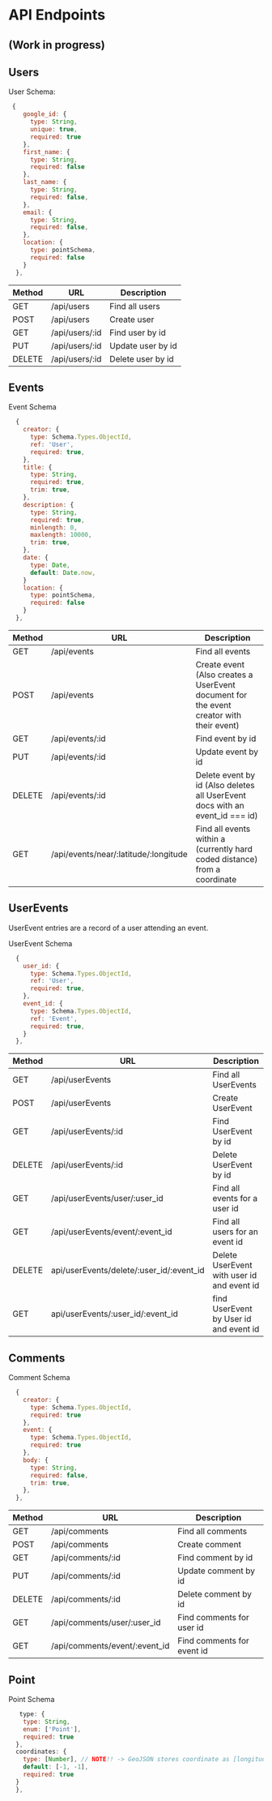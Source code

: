 # API Endpoints

## (Work in progress)

## Users

User Schema: 
```javascript
 {
    google_id: {
      type: String,
      unique: true,
      required: true
    },
    first_name: {
      type: String,
      required: false
    },
    last_name: {
      type: String,
      required: false,
    },
    email: {
      type: String,
      required: false,
    },
    location: {
      type: pointSchema,
      required: false
    }
  },
```

| Method | URL | Description |
| ---    | --- | ---         |
GET  | /api/users     | Find all users
POST | /api/users     | Create user
GET  | /api/users/:id | Find user by id
PUT  | /api/users/:id | Update user by id
DELETE | /api/users/:id | Delete user by id


## Events

Event Schema
```javascript
  {
    creator: {
      type: Schema.Types.ObjectId,
      ref: 'User',
      required: true,
    },
    title: {
      type: String,
      required: true,
      trim: true,
    },
    description: {
      type: String,
      required: true,
      minlength: 0,
      maxlength: 10000,
      trim: true,
    },
    date: {
      type: Date,
      default: Date.now,
    }
    location: { 
      type: pointSchema,
      required: false
    }
  },
  ```
| Method | URL | Description |
| ---    | --- | ---         |
GET  | /api/events     | Find all events
POST | /api/events     | Create event (Also creates a UserEvent document for the event creator with their event)
GET  | /api/events/:id | Find event by id
PUT  | /api/events/:id | Update event by id
DELETE  | /api/events/:id | Delete event by id (Also deletes all UserEvent docs with an event_id === id)
GET | /api/events/near/:latitude/:longitude | Find all events within a (currently hard coded distance) from a coordinate

## UserEvents
UserEvent entries are a record of a user attending an event.

UserEvent Schema
```javascript
  {
    user_id: {
      type: Schema.Types.ObjectId,
      ref: 'User',
      required: true,
    },
    event_id: {
      type: Schema.Types.ObjectId,
      ref: 'Event',
      required: true,
    }
  },
```

| Method | URL | Description |
| ---    | --- | ---         |
GET  | /api/userEvents     | Find all UserEvents
POST | /api/userEvents     | Create UserEvent
GET  | /api/userEvents/:id     | Find UserEvent by id
DELETE  | /api/userEvents/:id     | Delete UserEvent by id
GET  | /api/userEvents/user/:user_id | Find all events for a user id
GET  | /api/userEvents/event/:event_id | Find all users for an event id
DELETE | api/userEvents/delete/:user_id/:event_id | Delete UserEvent with user id and event id
GET | api/userEvents/:user_id/:event_id | find UserEvent by User id and event id

## Comments

Comment Schema
```javascript
  {
    creator: {
      type: Schema.Types.ObjectId,
      required: true
    },
    event: {
      type: Schema.Types.ObjectId,
      required: true
    },
    body: {
      type: String,
      required: false,
      trim: true,
    },
  },
  ```
| Method | URL | Description |
| ---    | --- | ---         |
GET  | /api/comments     | Find all comments
POST | /api/comments     | Create comment
GET  | /api/comments/:id | Find comment by id
PUT  | /api/comments/:id | Update comment by id
DELETE  | /api/comments/:id | Delete comment by id
GET  | /api/comments/user/:user_id | Find comments for user id
GET  | /api/comments/event/:event_id | Find comments for event id

## Point
Point Schema
```javascript
   type: {
    type: String,
    enum: ['Point'],
    required: true
  },
  coordinates: {
    type: [Number], // NOTE!! -> GeoJSON stores coordinate as [longitude, latitude]
    default: [-1, -1],
    required: true
  }
  },
  ```